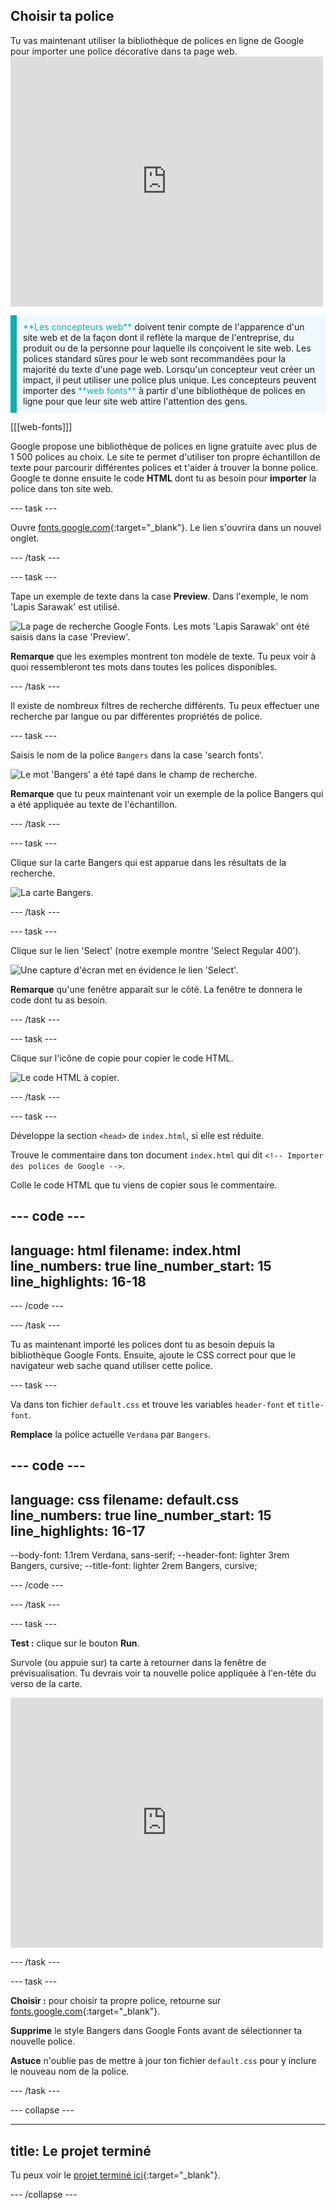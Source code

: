 ## Choisir ta police

<div style="display: flex; flex-wrap: wrap">
<div style="flex-basis: 200px; flex-grow: 1; margin-right: 15px;">
Tu vas maintenant utiliser la bibliothèque de polices en ligne de Google pour importer une police décorative dans ta page web.
</div>
<div>
<iframe src="https://editor.raspberrypi.org/en/embed/viewer/flip-treat-webcards-step-5" width="500" height="400" frameborder="0" marginwidth="0" marginheight="0" allowfullscreen> </iframe>
</div>
</div>

<p style="border-left: solid; border-width:10px; border-color: #0faeb0; background-color: aliceblue; padding: 10px;">
<span style="color: #0faeb0">**Les concepteurs web**</span> doivent tenir compte de l'apparence d'un site web et de la façon dont il reflète la marque de l'entreprise, du produit ou de la personne pour laquelle ils conçoivent le site web. Les polices standard sûres pour le web sont recommandées pour la majorité du texte d'une page web. Lorsqu'un concepteur veut créer un impact, il peut utiliser une police plus unique. Les concepteurs peuvent importer des <span style="color: #0faeb0">**web fonts**</span> à partir d'une bibliothèque de polices en ligne pour que leur site web attire l'attention des gens.</p>

[[[web-fonts]]]

Google propose une bibliothèque de polices en ligne gratuite avec plus de 1 500 polices au choix. Le site te permet d'utiliser ton propre échantillon de texte pour parcourir différentes polices et t'aider à trouver la bonne police. Google te donne ensuite le code **HTML** dont tu as besoin pour **importer** la police dans ton site web.

\--- task ---

Ouvre [fonts.google.com](https://fonts.google.com/){:target="_blank"}. Le lien s'ouvrira dans un nouvel onglet.

\--- /task ---

\--- task ---

Tape un exemple de texte dans la case **Preview**. Dans l'exemple, le nom 'Lapis Sarawak' est utilisé.

![La page de recherche Google Fonts. Les mots 'Lapis Sarawak' ont été saisis dans la case 'Preview'.](images/custom.png)

**Remarque** que les exemples montrent ton modèle de texte. Tu peux voir à quoi ressembleront tes mots dans toutes les polices disponibles.

\--- /task ---

Il existe de nombreux filtres de recherche différents. Tu peux effectuer une recherche par langue ou par différentes propriétés de police.

\--- task ---

Saisis le nom de la police `Bangers` dans la case 'search fonts'.

![Le mot 'Bangers' a été tapé dans le champ de recherche.](images/bangers.png)

**Remarque** que tu peux maintenant voir un exemple de la police Bangers qui a été appliquée au texte de l'échantillon.

\--- /task ---

\--- task ---

Clique sur la carte Bangers qui est apparue dans les résultats de la recherche.

![La carte Bangers.](images/bangers-card.PNG)

\--- /task ---

\--- task ---

Clique sur le lien 'Select' (notre exemple montre 'Select Regular 400').

![Une capture d'écran met en évidence le lien 'Select'.](images/select-style.png)

**Remarque** qu'une fenêtre apparaît sur le côté. La fenêtre te donnera le code dont tu as besoin.

\--- /task ---

\--- task ---

Clique sur l'icône de copie pour copier le code HTML.

![Le code HTML à copier.](images/html.png)

\--- /task ---

\--- task ---

Développe la section `<head>` de `index.html`, si elle est réduite.

Trouve le commentaire dans ton document `index.html` qui dit `<!-- Importer des polices de Google -->`.

Colle le code HTML que tu viens de copier sous le commentaire.

## --- code ---

language: html
filename: index.html
line_numbers: true
line_number_start: 15
line_highlights: 16-18
-----------------------------------------------------------

  <!-- Import fonts from Google -->

  <link rel="preconnect" href="https://fonts.googleapis.com">
  <link rel="preconnect" href="https://fonts.gstatic.com" crossorigin>
  <link href="https://fonts.googleapis.com/css2?family=Bangers&display=swap" rel="stylesheet">

\--- /code ---

\--- /task ---

Tu as maintenant importé les polices dont tu as besoin depuis la bibliothèque Google Fonts. Ensuite, ajoute le CSS correct pour que le navigateur web sache quand utiliser cette police.

\--- task ---

Va dans ton fichier `default.css` et trouve les variables `header-font` et `title-font`.

**Remplace** la police actuelle `Verdana` par `Bangers`.

## --- code ---

language: css
filename: default.css
line_numbers: true
line_number_start: 15
line_highlights: 16-17
-----------------------------------------------------------

\--body-font: 1.1rem Verdana, sans-serif;
\--header-font: lighter 3rem Bangers, cursive;
\--title-font: lighter 2rem Bangers, cursive;

\--- /code ---

\--- /task ---

\--- task ---

**Test :** clique sur le bouton **Run**.

Survole (ou appuie sur) ta carte à retourner dans la fenêtre de prévisualisation. Tu devrais voir ta nouvelle police appliquée à l'en-tête du verso de la carte.

<div>
<iframe src="https://editor.raspberrypi.org/en/embed/viewer/flip-treat-webcards-step-5" width="500" height="400" frameborder="0" marginwidth="0" marginheight="0" allowfullscreen> </iframe>
</div>

\--- /task ---

\--- task ---

**Choisir :** pour choisir ta propre police, retourne sur [fonts.google.com](https://fonts.google.com/){:target="_blank"}.

**Supprime** le style Bangers dans Google Fonts avant de sélectionner ta nouvelle police.

**Astuce** n'oublie pas de mettre à jour ton fichier `default.css` pour y inclure le nouveau nom de la police.

\--- /task ---

\--- collapse ---

---

## title: Le projet terminé

Tu peux voir le [projet terminé ici](https://editor.raspberrypi.org/fr-FR/projects/flip-treat-webcards-step-5){:target="_blank"}.

\--- /collapse ---
